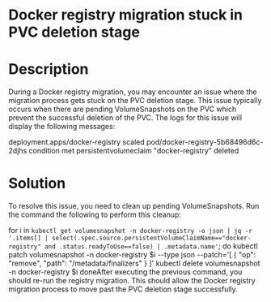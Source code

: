 ﻿# Docker registry migration stuck in PVC deletion stage

# Description

During a Docker registry migration, you may encounter an issue where the migration process gets stuck on the PVC deletion stage. This issue typically occurs when there are pending VolumeSnapshots on the PVC which prevent the successful deletion of the PVC. The logs for this issue will display the following messages:

deployment.apps/docker-registry scaled
pod/docker-registry-5b68496d6c-2djhs condition met
persistentvolumeclaim "docker-registry" deleted

# Solution

To resolve this issue, you need to clean up pending VolumeSnapshots. Run the command the following to perform this cleanup:

for i in `kubectl get volumesnapshot -n docker-registry -o json | jq -r '.items[] | select(.spec.source.persistentVolumeClaimName=="docker-registry" and .status.readyToUse==false) | .metadata.name'`; do
  kubectl patch volumesnapshot -n docker-registry $i  --type json --patch='[ { "op": "remove", "path": "/metadata/finalizers" } ]'
  kubectl delete volumesnapshot -n docker-registry $i
doneAfter executing the previous command, you should re-run the registry migration. This should allow the Docker registry migration process to move past the PVC deletion stage successfully.
